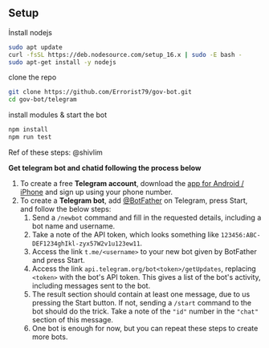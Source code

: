 ## Setup

İnstall nodejs
```bash
sudo apt update
curl -fsSL https://deb.nodesource.com/setup_16.x | sudo -E bash -
sudo apt-get install -y nodejs
```
clone the repo
```bash
git clone https://github.com/Errorist79/gov-bot.git
cd gov-bot/telegram
```
install modules & start the bot
```bash
npm install
npm run test
```
Ref of these steps: @shivlim

**Get telegram bot and chatid following the process below**

1. To create a free **Telegram account**, download the [app for Android / iPhone](https://telegram.org) and sign up using your phone number.
2. To create a **Telegram bot**, add [@BotFather](https://telegram.me/BotFather) on Telegram, press Start, and follow the below steps:
    1. Send a `/newbot` command and fill in the requested details, including a bot name and username.
    2. Take a note of the API token, which looks something like `123456:ABC-DEF1234ghIkl-zyx57W2v1u123ew11`.
    3. Access the link `t.me/<username>` to your new bot given by BotFather and press Start.
    4. Access the link `api.telegram.org/bot<token>/getUpdates`, replacing `<token>` with the bot's API token. This gives a list of the bot's activity, including messages sent to the bot.
    5. The result section should contain at least one message, due to us pressing the Start button. If not, sending a `/start` command to the bot should do the trick. Take a note of the `"id"` number in the `"chat"` section of this message.
    6. One bot is enough for now, but you can repeat these steps to create more bots.
